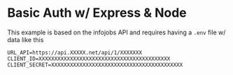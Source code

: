 # Basic Auth w/ Express & Node

This example is based on the infojobs API and requires having a `.env` file w/ data like this

```
URL_API=https://api.XXXXX.net/api/1/XXXXXXX
CLIENT_ID=XXXXXXXXXXXXXXXXXXXXXXXXXXXXXXXXXXXXXXXXXX
CLIENT_SECRET=XXXXXXXXXXXXXXXXXXXXXXXXXXXXXXXXXXXXXXXXXX
```

